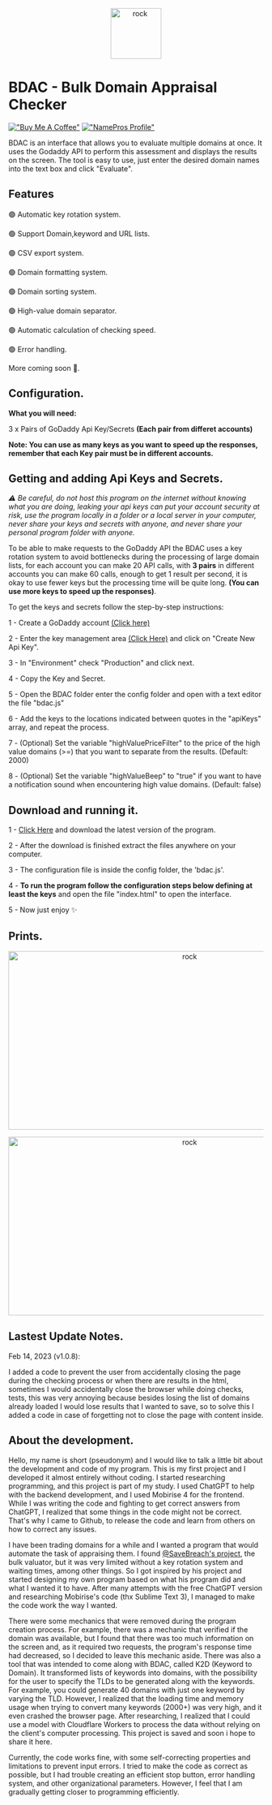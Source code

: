 <p align="center">
  <img src="https://cdn.jsdelivr.net/gh/short443/hostimage@main/images/favicon.svg" alt="rock" width="100" height="100"/>
</p>

# BDAC - Bulk Domain Appraisal Checker
[!["Buy Me A Coffee"](https://www.buymeacoffee.com/assets/img/custom_images/orange_img.png)](https://www.buymeacoffee.com/short443)
[!["NamePros Profile"](https://cdn.jsdelivr.net/gh/short443/hostimage@main/images/NamePros.png)](https://www.namepros.com/members/short.1058245/)

BDAC is an interface that allows you to evaluate multiple domains at once. It uses the Godaddy API to perform this assessment and displays the results on the screen. The tool is easy to use, just enter the desired domain names into the text box and click "Evaluate".

## Features

🟢 Automatic key rotation system.

🟢 Support Domain,keyword and URL lists.

🟢 CSV export system.

🟢 Domain formatting system.

🟢 Domain sorting system.

🟢 High-value domain separator.

🟢 Automatic calculation of checking speed.

🟢 Error handling.

More coming soon 🔧.

## Configuration.

**What you will need:**

3 x Pairs of GoDaddy Api Key/Secrets **(Each pair from differet accounts)**

**Note: You can use as many keys as you want to speed up the responses, remember that each Key pair must be in different accounts.**

## Getting and adding Api Keys and Secrets.

*⚠ Be careful, do not host this program on the internet without knowing what you are doing, leaking your api keys can put your account security at risk, use the program locally in a folder or a local server in your computer, never share your keys and secrets with anyone, and never share your personal program folder with anyone.*

To be able to make requests to the GoDaddy API the BDAC uses a key rotation system to avoid bottlenecks during the processing of large domain lists, for each account you can make 20 API calls, with **3 pairs** in different accounts you can make 60 calls, enough to get 1 result per second, it is okay to use fewer keys but the processing time will be quite long. **(You can use more keys to speed up the responses)**.

To get the keys and secrets follow the step-by-step instructions:

1 - Create a GoDaddy account [(Click here)](https://sso.godaddy.com/v1/account/create)

2 - Enter the key management area [(Click Here)](https://developer.godaddy.com/keys) and click on "Create New Api Key".

3 - In "Environment" check "Production" and click next.

4 - Copy the Key and Secret.

5 - Open the BDAC folder enter the config folder and open with a text editor the file "bdac.js"

6 - Add the keys to the locations indicated between quotes in the "apiKeys" array, and repeat the process.

7 - (Optional) Set the variable "highValuePriceFilter" to the price of the high value domains (>=) that you want to separate from the results. (Default: 2000)

8 - (Optional) Set the variable "highValueBeep" to "true" if you want to have a notification sound when encountering high value domains. (Default: false)

## Download and running it.

1 - [Click Here](https://github.com/short443/BDAC/releases) and download the latest version of the program.

2 - After the download is finished extract the files anywhere on your computer.

3 - The configuration file is inside the config folder, the 'bdac.js'.

4 - **To run the program follow the configuration steps below defining at least the keys** and open the file "index.html" to open the interface.

5 - Now just enjoy ✨

## Prints.

<p align="center">
  <img src="https://cdn.jsdelivr.net/gh/short443/hostimage@main/images/1675601146655.png" alt="rock" width="700" height="352"/>
</p>

<p align="center">
  <img src="https://cdn.jsdelivr.net/gh/short443/hostimage@main/images/1675602232992.png" alt="rock" width="700" height="352"/>
</p>

## Lastest Update Notes.

Feb 14, 2023 (v1.0.8):

I added a code to prevent the user from accidentally closing the page during the checking process or when there are results in the html, sometimes I would accidentally close the browser while doing checks, tests, this was very annoying because besides losing the list of domains already loaded I would lose results that I wanted to save, so to solve this I added a code in case of forgetting not to close the page with content inside.

## About the development.

Hello, my name is short (pseudonym) and I would like to talk a little bit about the development and code of my program. This is my first project and I developed it almost entirely without coding. I started researching programming, and this project is part of my study. I used ChatGPT to help with the backend development, and I used Mobirise 4 for the frontend. While I was writing the code and fighting to get correct answers from ChatGPT, I realized that some things in the code might not be correct. That's why I came to Github, to release the code and learn from others on how to correct any issues.

I have been trading domains for a while and I wanted a program that would automate the task of appraising them. I found [@SaveBreach's project](https://hackerpain.github.io/bulkvaluator/), the bulk valuator, but it was very limited without a key rotation system and waiting times, among other things. So I got inspired by his project and started designing my own program based on what his program did and what I wanted it to have. After many attempts with the free ChatGPT version and researching Mobirise's code (thx Sublime Text 3), I managed to make the code work the way I wanted.

There were some mechanics that were removed during the program creation process. For example, there was a mechanic that verified if the domain was available, but I found that there was too much information on the screen and, as it required two requests, the program's response time had decreased, so I decided to leave this mechanic aside. There was also a tool that was intended to come along with BDAC, called K2D (Keyword to Domain). It transformed lists of keywords into domains, with the possibility for the user to specify the TLDs to be generated along with the keywords. For example, you could generate 40 domains with just one keyword by varying the TLD. However, I realized that the loading time and memory usage when trying to convert many keywords (2000+) was very high, and it even crashed the browser page. After researching, I realized that I could use a model with Cloudflare Workers to process the data without relying on the client's computer processing. This project is saved and soon i hope to share it here.

Currently, the code works fine, with some self-correcting properties and limitations to prevent input errors. I tried to make the code as correct as possible, but I had trouble creating an efficient stop button, error handling system, and other organizational parameters. However, I feel that I am gradually getting closer to programming efficiently.
